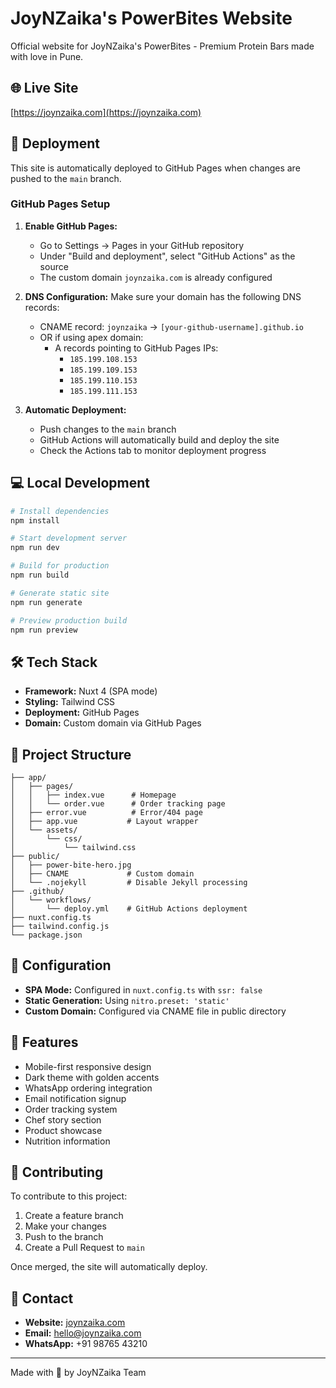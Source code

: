 # JoyNZaika's PowerBites Website

Official website for JoyNZaika's PowerBites - Premium Protein Bars made with love in Pune.

## 🌐 Live Site
[https://joynzaika.com](https://joynzaika.com)

## 🚀 Deployment

This site is automatically deployed to GitHub Pages when changes are pushed to the `main` branch.

### GitHub Pages Setup

1. **Enable GitHub Pages:**
   - Go to Settings → Pages in your GitHub repository
   - Under "Build and deployment", select "GitHub Actions" as the source
   - The custom domain `joynzaika.com` is already configured

2. **DNS Configuration:**
   Make sure your domain has the following DNS records:
   - CNAME record: `joynzaika` → `[your-github-username].github.io`
   - OR if using apex domain:
     - A records pointing to GitHub Pages IPs:
       - `185.199.108.153`
       - `185.199.109.153`
       - `185.199.110.153`
       - `185.199.111.153`

3. **Automatic Deployment:**
   - Push changes to the `main` branch
   - GitHub Actions will automatically build and deploy the site
   - Check the Actions tab to monitor deployment progress

## 💻 Local Development

```bash
# Install dependencies
npm install

# Start development server
npm run dev

# Build for production
npm run build

# Generate static site
npm run generate

# Preview production build
npm run preview
```

## 🛠️ Tech Stack

- **Framework:** Nuxt 4 (SPA mode)
- **Styling:** Tailwind CSS
- **Deployment:** GitHub Pages
- **Domain:** Custom domain via GitHub Pages

## 📂 Project Structure

```
├── app/
│   ├── pages/
│   │   ├── index.vue      # Homepage
│   │   └── order.vue      # Order tracking page
│   ├── error.vue          # Error/404 page
│   ├── app.vue           # Layout wrapper
│   └── assets/
│       └── css/
│           └── tailwind.css
├── public/
│   ├── power-bite-hero.jpg
│   ├── CNAME             # Custom domain
│   └── .nojekyll         # Disable Jekyll processing
├── .github/
│   └── workflows/
│       └── deploy.yml    # GitHub Actions deployment
├── nuxt.config.ts
├── tailwind.config.js
└── package.json
```

## 🔧 Configuration

- **SPA Mode:** Configured in `nuxt.config.ts` with `ssr: false`
- **Static Generation:** Using `nitro.preset: 'static'`
- **Custom Domain:** Configured via CNAME file in public directory

## 📝 Features

- Mobile-first responsive design
- Dark theme with golden accents
- WhatsApp ordering integration
- Email notification signup
- Order tracking system
- Chef story section
- Product showcase
- Nutrition information

## 🤝 Contributing

To contribute to this project:
1. Create a feature branch
2. Make your changes
3. Push to the branch
4. Create a Pull Request to `main`

Once merged, the site will automatically deploy.

## 📧 Contact

- **Website:** [joynzaika.com](https://joynzaika.com)
- **Email:** hello@joynzaika.com
- **WhatsApp:** +91 98765 43210

---

Made with 💛 by JoyNZaika Team